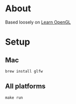 # About

Based loosely on [Learn OpenGL](https://learnopengl.com/)

# Setup

## Mac

```
brew install glfw
```

## All platforms
```
make run
```